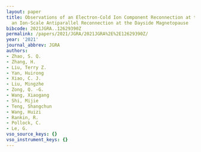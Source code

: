 ```yaml
---
layout: paper
title: Observations of an Electron-Cold Ion Component Reconnection at the Edge of
  an Ion-Scale Antiparallel Reconnection at the Dayside Magnetopause
bibcode: 2021JGRA..12629390Z
permalink: /papers/2021/JGRA/2021JGRA%2E%2E12629390Z/
year: '2021'
journal_abbrev: JGRA
authors:
- Zhao, S. Q.
- Zhang, H.
- Liu, Terry Z.
- Yan, Huirong
- Xiao, C. J.
- Liu, Mingzhe
- Zong, Q. -G.
- Wang, Xiaogang
- Shi, Mijie
- Teng, Shangchun
- Wang, Huizi
- Rankin, R.
- Pollock, C.
- Le, G.
vso_source_keys: {}
vso_instrument_keys: {}
---
```

